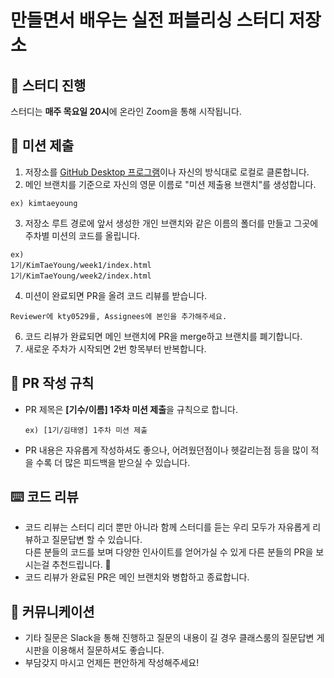 # 만들면서 배우는 실전 퍼블리싱 스터디 저장소

## 🏫 스터디 진행
스터디는 **매주 목요일 20시**에 온라인 Zoom을 통해 시작됩니다.

## 🎯 미션 제출
1. 저장소를 [GitHub Desktop 프로그램](https://desktop.github.com/)이나 자신의 방식대로 로컬로 클론합니다.
2. 메인 브랜치를 기준으로 자신의 영문 이름로 "미션 제출용 브랜치"를 생성합니다.
  ```
  ex) kimtaeyoung
  ```
3. 저장소 루트 경로에 앞서 생성한 개인 브랜치와 같은 이름의 폴더를 만들고 그곳에 주차별 미션의 코드를 올립니다.
  ```
  ex)
  1기/KimTaeYoung/week1/index.html
  1기/KimTaeYoung/week2/index.html
  ```
4. 미션이 완료되면 PR을 올려 코드 리뷰를 받습니다.
  ```
  Reviewer에 kty0529를, Assignees에 본인을 추가해주세요.
  ```
6. 코드 리뷰가 완료되면 메인 브랜치에 PR을 merge하고 브랜치를 폐기합니다.
7. 새로운 주차가 시작되면 2번 항목부터 반복합니다.

## 📝 PR 작성 규칙
- PR 제목은 **[기수/이름] 1주차 미션 제출**을 규칙으로 합니다.
  ```
  ex) [1기/김태영] 1주차 미션 제출
  ```
- PR 내용은 자유롭게 작성하셔도 좋으나, 어려웠던점이나 헷갈리는점 등을 많이 적을 수록 더 많은 피드백을 받으실 수 있습니다.

## ⌨️ 코드 리뷰
- 코드 리뷰는 스터디 리더 뿐만 아니라 함께 스터디를 듣는 우리 모두가 자유롭게 리뷰하고 질문답변 할 수 있습니다.
  <br>다른 분들의 코드를 보며 다양한 인사이트를 얻어가실 수 있게 다른 분들의 PR을 보시는걸 추천드립니다. 🙂
- 코드 리뷰가 완료된 PR은 메인 브랜치와 병합하고 종료합니다.

## 💬 커뮤니케이션
- 기타 질문은 Slack을 통해 진행하고 질문의 내용이 길 경우 클래스룸의 질문답변 게시판을 이용해서 질문하셔도 좋습니다.
- 부담갖지 마시고 언제든 편안하게 작성해주세요!
